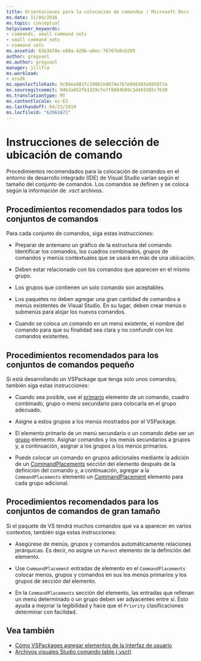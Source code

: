 ```yaml
---
title: Orientaciones para la colocación de comandos | Microsoft Docs
ms.date: 11/04/2016
ms.topic: conceptual
helpviewer_keywords:
- commands, small command sets
- small command sets
- command sets
ms.assetid: 63b3478e-e08a-420b-a0ec-76767e0cb289
author: gregvanl
ms.author: gregvanl
manager: jillfra
ms.workload:
- vssdk
ms.openlocfilehash: 0c04ea981fc190b2e0074e767e086303e6950f2a
ms.sourcegitcommit: 94b3a052fb1229c7e7f8804b09c1d403385c7630
ms.translationtype: MT
ms.contentlocale: es-ES
ms.lasthandoff: 04/23/2019
ms.locfileid: "62861671"
---
```

# <a name="command-placement-guidelines"></a>Instrucciones de selección de ubicación de comando
Procedimientos recomendados para la colocación de comandos en el entorno de desarrollo integrado (IDE) de Visual Studio varían según el tamaño del conjunto de comandos. Los comandos se definen y se coloca según la información de *.vsct* archivos.

## <a name="best-practices-for-all-command-sets"></a>Procedimientos recomendados para todos los conjuntos de comandos
 Para cada conjunto de comandos, siga estas instrucciones:

- Preparar de antemano un gráfico de la estructura del comando. Identificar los comandos, los cuadros combinados, grupos de comandos y menús contextuales que se usará en más de una ubicación.

- Deben estar relacionado con los comandos que aparecen en el mismo grupo.

- Los grupos que contienen un solo comando son aceptables.

- Los paquetes no deben agregar una gran cantidad de comandos a menús existentes de Visual Studio. En su lugar, deben crear menús o submenús para alojar los nuevos comandos.

- Cuando se coloca un comando en un menú existente, el nombre del comando para que su finalidad sea clara y no confundir con los comandos existentes.

## <a name="best-practices-for-small-command-sets"></a>Procedimientos recomendados para los conjuntos de comandos pequeño
 Si está desarrollando un VSPackage que tenga solo unos comandos, también siga estas instrucciones:

- Cuando sea posible, use el [primario](../../extensibility/parent-element.md) elemento de un comando, cuadro combinado, grupo o menú secundario para colocarla en el grupo adecuado.

- Asigne a estos grupos a los menús mostrados por el VSPackage.

- El elemento primario de un menú secundario o un comando debe ser un [grupo](../../extensibility/group-element.md) elemento. Asignar comandos y los menús secundarios a grupos y, a continuación, asignar a los grupos a los menús primarios.

- Puede colocar un comando en grupos adicionales mediante la adición de un [CommandPlacements](../../extensibility/commandplacements-element.md) sección del elemento después de la definición del comando y, a continuación, agregar a la `CommandPlacements` elemento un [CommandPlacement](../../extensibility/commandplacement-element.md) elemento para cada grupo adicional.

## <a name="best-practices-for-large-command-sets"></a>Procedimientos recomendados para los conjuntos de comandos de gran tamaño
 Si el paquete de VS tendrá muchos comandos que va a aparecer en varios contextos, también siga estas instrucciones:

- Asegúrese de menús, grupos y comandos automáticamente relaciones jerárquicas. Es decir, no asigne un `Parent` elemento de la definición del elemento.

- Use `CommandPlacement` entradas de elemento en el `CommandPlacements` colocar menús, grupos y comandos en sus los menús primarios y los grupos de sección del elemento.

- En la `CommandPlacements` sección del elemento, las entradas que rellenan un menú determinado o un grupo deben ser adyacentes entre sí. Esto ayuda a mejorar la legibilidad y hace que el `Priority` clasificaciones determinar con facilidad.

## <a name="see-also"></a>Vea también
- [Cómo VSPackages agregar elementos de la interfaz de usuario](../../extensibility/internals/how-vspackages-add-user-interface-elements.md)
- [Archivos visuales Studio comando table (.vsct)](../../extensibility/internals/visual-studio-command-table-dot-vsct-files.md)